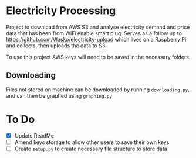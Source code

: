 # Electricity Processing

Project to download from AWS S3 and analyse electricity demand and price data that has been from WiFi enable smart plug. Serves as a follow up to https://github.com/Vlasko/electricity-upload which lives on a Raspberry Pi and collects, then uploads the data to S3.

To use this project AWS keys will need to be saved in the necessary folders.

## Downloading
Files not stored on machine can be downloaded by running `downloading.py`, and can then be graphed using `graphing.py`

# To Do
- [x] Update ReadMe
- [ ] Amend keys storage to allow other users to save their own keys
- [ ] Create `setup.py` to create necessary file structure to store data
